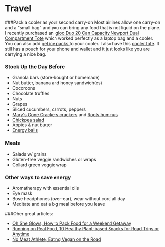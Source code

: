 
# Travel

###Pack a cooler as your second carry-on
Most airlines allow one carry-on and a "small bag" and you can bring any food that is not liquid on the plane. I recently purchased an [Igloo Duo 20 Can Capacity Newport Dual Compartment Tote](http://www.amazon.com/gp/product/B006DUYC0U?psc=1&redirect=true&ref_=oh_aui_detailpage_o01_s00) which worked perfectly as a laptop bag and a cooler. You can also add [gel ice packs ](http://www.amazon.com/gp/product/B00XL4PVTW/ref=ox_sc_act_title_4?ie=UTF8&psc=1&smid=A1ORBFWKAM3Q7B) to your cooler. I also have this [cooler tote](http://www.amazon.com/Canvas-Picnic-Insulated-Cooler-Travel/dp/B00XMHVZ9I/ref=sr_1_27?ie=UTF8&qid=1436578100&sr=8-27&keywords=small+cooler+bag). It still has a pouch for your phone and wallet and it just looks like you are carrying a nice bag.

### Stock Up the Day Before
* Granola bars (store-bought or homemade) 
* Nut butter, banana and honey sandwich(es)
* Cocoroons
* Chocolate truffles 
* Nuts 
* Grapes
* Sliced cucumbers, carrots, peppers 
* [Mary's Gone Crackers crackers](http://www.marysgonecrackers.com/) and [Roots hummus](http://www.rootsfood.com/products/hummus/)
* [Chickpea salad](http://ohsheglows.com/2015/07/21/chickpea-salad/)
* Apples & nut butter
* [Energy balls](http://deliciouslyella.com/the-ultimate-energy-bites-vegan-gluten-free-dairy-free/)

### Meals
* Salads w/ grains
* Gluten-free veggie sandwiches or wraps
* Collard green veggie wrap

### Other ways to save energy
* Aromatherapy with essential oils
* Eye mask
* Bose headphones (over-ear), wear without cord all day 
* Meditate and eat a big meal before you leave

###Oher great articles: 
* [Oh She Glows, How to Pack Food for a Weekend Getaway](http://ohsheglows.com/2015/08/01/how-to-pack-food-for-a-weekend-away-in-an-hour-plant-based/)
* [Running on Real Food, 10 Healthy Plant-based Snacks for Road Trips or Anytime](http://www.runningonrealfood.com/10-healthy-plant-based-snacks-for-road-trips-or-anytime/)
* [No Meat Athlete, Eating Vegan on the Road ](http://www.nomeatathlete.com/eating-vegan-on-the-road/)

